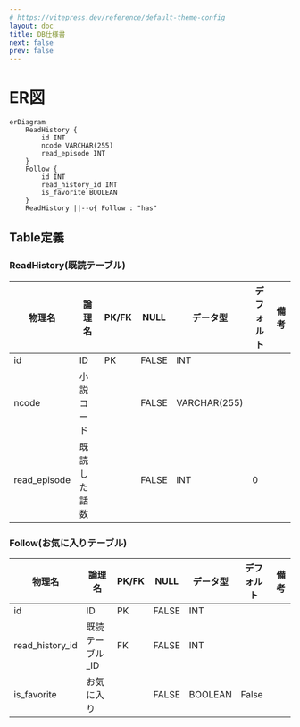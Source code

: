 ```yaml
---
# https://vitepress.dev/reference/default-theme-config
layout: doc
title: DB仕様書
next: false
prev: false
---
```


# ER図

```mermaid
erDiagram
    ReadHistory {
        id INT
        ncode VARCHAR(255)
        read_episode INT
    }
    Follow {
        id INT
        read_history_id INT
        is_favorite BOOLEAN
    }
    ReadHistory ||--o{ Follow : "has"

```

## Table定義
### ReadHistory(既読テーブル)
| 物理名 | 論理名 | PK/FK | NULL | データ型 |デフォルト| 備考|
| --- | --- | --- | --- | --- | --- | --- |
| id | ID | PK | FALSE | INT | ||
| ncode | 小説コード | | FALSE | VARCHAR(255) |||
| read_episode | 既読した話数 | | FALSE | INT | 0 ||

### Follow(お気に入りテーブル)
| 物理名 | 論理名 | PK/FK | NULL | データ型 |デフォルト| 備考|
| --- | --- | --- | --- | --- | --- | --- |
| id | ID | PK | FALSE | INT | ||
| read_history_id | 既読テーブル_ID | FK | FALSE | INT | ||
| is_favorite | お気に入り | | FALSE | BOOLEAN |False||